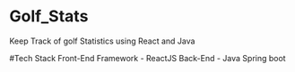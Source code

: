# Golf_Stats
Keep Track of golf Statistics using React and Java

#Tech Stack
Front-End Framework - ReactJS
Back-End - Java Spring boot
